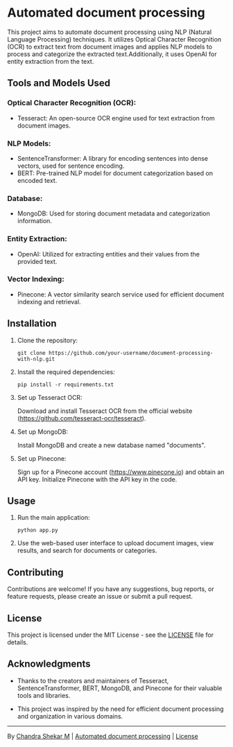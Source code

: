 # Automated document processing

This project aims to automate document processing using NLP (Natural Language Processing) techniques. It utilizes Optical Character Recognition (OCR) to extract text from document images and applies NLP models to process and categorize the extracted text.Additionally, it uses OpenAI for entity extraction from the text.

## Tools and Models Used

### Optical Character Recognition (OCR):
- Tesseract: An open-source OCR engine used for text extraction from document images.

### NLP Models:
- SentenceTransformer: A library for encoding sentences into dense vectors, used for sentence encoding.
- BERT: Pre-trained NLP model for document categorization based on encoded text.

### Database:
- MongoDB: Used for storing document metadata and categorization information.
  
### Entity Extraction:
- OpenAI: Utilized for extracting entities and their values from the provided text.

### Vector Indexing:
- Pinecone: A vector similarity search service used for efficient document indexing and retrieval.

## Installation

1. Clone the repository:

   ```
   git clone https://github.com/your-username/document-processing-with-nlp.git
   ```

2. Install the required dependencies:

   ```
   pip install -r requirements.txt
   ```

3. Set up Tesseract OCR:

   Download and install Tesseract OCR from the official website (https://github.com/tesseract-ocr/tesseract).

4. Set up MongoDB:

   Install MongoDB and create a new database named "documents".

5. Set up Pinecone:

   Sign up for a Pinecone account (https://www.pinecone.io) and obtain an API key. Initialize Pinecone with the API key in the code.

## Usage

1. Run the main application:

   ```
   python app.py
   ```

2. Use the web-based user interface to upload document images, view results, and search for documents or categories.

## Contributing

Contributions are welcome! If you have any suggestions, bug reports, or feature requests, please create an issue or submit a pull request.

## License

This project is licensed under the MIT License - see the [LICENSE](LICENSE) file for details.

## Acknowledgments

- Thanks to the creators and maintainers of Tesseract, SentenceTransformer, BERT, MongoDB, and Pinecone for their valuable tools and libraries.

- This project was inspired by the need for efficient document processing and organization in various domains.

---
By [Chandra Shekar M](https://github.com/ChandrashekarM46) | [Automated document processing](https://github.com/ChandrashekarM46/Automated-document-processing) | [License](LICENSE)
